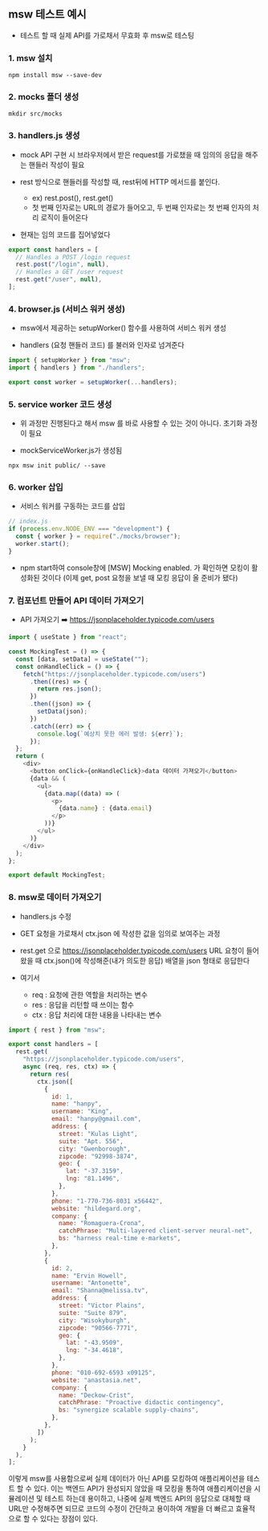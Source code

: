 ## msw 테스트 예시

- 테스트 할 때 실제 API를 가로채서 무효화 후 msw로 테스팅

### 1. msw 설치

```
npm install msw --save-dev
```

### 2. mocks 폴더 생성

```
mkdir src/mocks
```

### 3. handlers.js 생성

- mock API 구현 시 브라우저에서 받은 request를 가로챘을 때 임의의 응답을 해주는 핸들러 작성이 필요

- rest 방식으로 핸들러를 작성할 때, rest뒤에 HTTP 메서드를 붙인다.
  - ex) rest.post(), rest.get()
  - 첫 번째 인자로는 URL의 경로가 들어오고, 두 번째 인자로는 첫 번째 인자의 처리 로직이 들어온다

- 현재는 임의 코드를 집어넣었다

```javascript
export const handlers = [
  // Handles a POST /login request
  rest.post("/login", null),
  // Handles a GET /user request
  rest.get("/user", null),
];
```

### 4. browser.js (서비스 워커 생성)

- msw에서 제공하는 setupWorker() 함수를 사용하여 서비스 워커 생성

- handlers (요청 핸들러 코드) 를 불러와 인자로 넘겨준다

```javascript
import { setupWorker } from "msw";
import { handlers } from "./handlers";

export const worker = setupWorker(...handlers);
```

### 5. service worker 코드 생성

- 위 과정만 진행된다고 해서 msw 를 바로 사용할 수 있는 것이 아니다. 초기화 과정이 필요

- mockServiceWorker.js가 생성됨

```
npx msw init public/ --save
```

### 6. worker 삽입

- 서비스 워커를 구동하는 코드를 삽입

```javascript
// index.js
if (process.env.NODE_ENV === "development") {
  const { worker } = require("./mocks/browser");
  worker.start();
}
```

- npm start하여 console창에 [MSW] Mocking enabled. 가 확인하면 모킹이 활성화된 것이다 (이제 get, post 요청을 보낼 때 모킹 응답이 올 준비가 됐다)

### 7. 컴포넌트 만들어 API 데이터 가져오기

- API 가져오기 ➡️ https://jsonplaceholder.typicode.com/users

```javascript
import { useState } from "react";

const MockingTest = () => {
  const [data, setData] = useState("");
  const onHandleClick = () => {
    fetch("https://jsonplaceholder.typicode.com/users")
      .then((res) => {
        return res.json();
      })
      .then((json) => {
        setData(json);
      })
      .catch((err) => {
        console.log(`예상치 못한 에러 발생: ${err}`);
      });
  };
  return (
    <div>
      <button onClick={onHandleClick}>data 데이터 가져오기</button>
      {data && (
        <ul>
          {data.map((data) => (
            <p>
              {data.name} : {data.email}
            </p>
          ))}
        </ul>
      )}
    </div>
  );
};

export default MockingTest;
```

### 8. msw로 데이터 가져오기

- handlers.js 수정

- GET 요청을 가로채서 ctx.json 에 작성한 값을 임의로 보여주는 과정

- rest.get 으로 https://jsonplaceholder.typicode.com/users URL 요청이 들어왔을 때 ctx.json()에  작성해준(내가 의도한 응답) 배열을 json 형태로 응답한다

- 여기서
  - req : 요청에 관한 역할을 처리하는 변수
  - res : 응답을 리턴할 때 쓰이는 함수
  - ctx : 응답 처리에 대한 내용을 나타내는 변수

```javascript
import { rest } from "msw";

export const handlers = [
  rest.get(
    "https://jsonplaceholder.typicode.com/users",
    async (req, res, ctx) => {
      return res(
        ctx.json([
          {
            id: 1,
            name: "hanpy",
            username: "King",
            email: "hanpy@gmail.com",
            address: {
              street: "Kulas Light",
              suite: "Apt. 556",
              city: "Gwenborough",
              zipcode: "92998-3874",
              geo: {
                lat: "-37.3159",
                lng: "81.1496",
              },
            },
            phone: "1-770-736-8031 x56442",
            website: "hildegard.org",
            company: {
              name: "Romaguera-Crona",
              catchPhrase: "Multi-layered client-server neural-net",
              bs: "harness real-time e-markets",
            },
          },
          {
            id: 2,
            name: "Ervin Howell",
            username: "Antonette",
            email: "Shanna@melissa.tv",
            address: {
              street: "Victor Plains",
              suite: "Suite 879",
              city: "Wisokyburgh",
              zipcode: "90566-7771",
              geo: {
                lat: "-43.9509",
                lng: "-34.4618",
              },
            },
            phone: "010-692-6593 x09125",
            website: "anastasia.net",
            company: {
              name: "Deckow-Crist",
              catchPhrase: "Proactive didactic contingency",
              bs: "synergize scalable supply-chains",
            },
          },
        ])
      );
    }
  ),
];
```

이렇게 msw를 사용함으로써 실제 데이터가 아닌 API를 모킹하여 애플리케이션을 테스트 할 수 있다. 이는 백엔드 API가 완성되지 않았을 때 모킹을 통하여 애플리케이션을 시뮬레이션 및 테스트 하는데 용이하고, 나중에 실제 백엔드 API의 응답으로 대체할 때 URL만 수정해주면 되므로 코드의 수정이 간단하고 용이하여 개발을 더 빠르고 효율적으로 할 수 있다는 장점이 있다.
